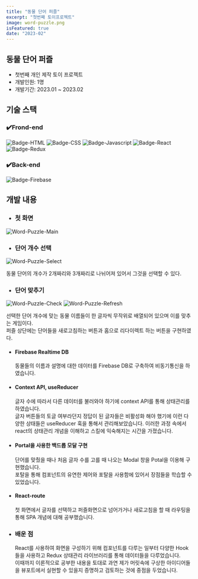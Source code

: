 ```yaml
---
title: "동물 단어 퍼즐"
excerpt: "첫번째 토이프로젝트"
image: word-puzzle.png
isFeatured: true
date: "2023-02"
---
```


## 동물 단어 퍼즐

- 첫번째 개인 제작 토이 프로젝트
- 개발인원: 1명
- 개발기간: 2023.01 ~ 2023.02

## 기술 스택

### ✔️Frond-end

![Badge-HTML](../badges/badge-html.svg)
![Badge-CSS](../badges/badge-css.svg)
![Badge-Javascript](../badges/badge-javascript.svg)
![Badge-React](../badges/badge-react.svg)
![Badge-Redux](../badges/badge-redux.svg)

### ✔️Back-end

![Badge-Firebase](../badges/badge-firebase.svg)

## 개발 내용

- ### 첫 화면

![Word-Puzzle-Main](word-puzzle-main.gif)

- ### 단어 개수 선택

![Word-Puzzle-Select](word-puzzle-select.gif)

동물 단어의 개수가 2개짜리와 3개짜리로 나뉘어져 있어서 그것을 선택할 수 있다.

- ### 단어 맞추기

![Word-Puzzle-Check](word-puzzle-check.gif)
![Word-Puzzle-Refresh](word-puzzle-refresh.gif)

선택한 단어 개수에 맞는 동물 이름들이 한 글자씩 무작위로 배열되어 있으며 이를 맞추는 게임이다.  
퍼즐 상단에는 단어들을 새로고침하는 버튼과 홈으로 리다이렉트 하는 버튼을 구현하였다.

- #### Firebase Realtime DB

  동물들의 이름과 설명에 대한 데이터를 Firebase DB로 구축하여 비동기통신을 하였습니다.

- #### Context API, useReducer

  글자 수에 따라서 다른 데이터를 불러와야 하기에 context API를 통해 상태관리를 하였습니다.  
  글자 버튼들의 토글 여부라던지 정답이 된 글자들은 비활성화 해야 했기에 이런 다양한 상태들은 useReducer 훅을 통해서 관리해보았습니다.
  이러한 과정 속에서 react의 상태관리 개념을 이해하고 스킬에 익숙해지는 시간을 가졌습니다.

- #### Portal을 사용한 백드롭 모달 구현

  단어를 맞췄을 때나 처음 글자 수를 고를 때 나오는 Modal 창을 Potal을 이용해 구현했습니다.  
  포탈을 통해 컴포넌트의 유연한 제어와 포탈을 사용함에 있어서 장점들을 학습할 수 있었습니다.

- #### React-route

  첫 화면에서 글자를 선택하고 퍼즐화면으로 넘어가거나 새로고침을 할 때 라우팅을 통해 SPA 개념에 대해 공부했습니다.

- ### 배운 점
  React를 사용하여 화면을 구성하기 위해 컴포넌트를 다루는 일부터 다양한 Hook들을 사용하고 Redux 상태관리 라이브러리를 통해 데이터들을 다루었습니다.  
  이때까지 이론적으로 공부한 내용을 토대로 과연 제가 머릿속에 구상한 아이디어들을 뷰포트에서 실현할 수 있을지 증명하고 검토하는 것에 중점을 두었습니다.
